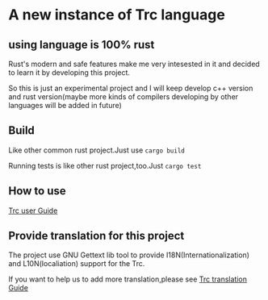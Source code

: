 # A new instance of Trc language

## using language is 100% rust

Rust's modern and safe features make me very intesested in it and decided to learn it by developing this project.

So this is just an experimental project and I will keep develop c++ version and rust version(maybe more kinds of compilers developing by other languages will be added in future)

## Build

Like other common rust project.Just use ```cargo build```

Running tests is like other rust project,too.Just ```cargo test```

## How to use

[Trc user Guide](docs/usage.md)

## Provide translation for this project

The project use GNU Gettext lib tool to provide I18N(Internationalization) and L10N(localiation) support for the Trc.

If you want to help us to add more translation,please see [Trc translation Guide](docs/developer/translation.md)
